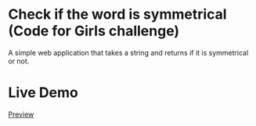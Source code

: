 # Check if the word is symmetrical (Code for Girls challenge)
A simple web application that takes a string and returns if it is symmetrical or not.

# Live Demo
[Preview](https://check-if-symmetrical.netlify.app/)
